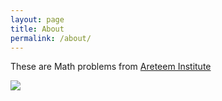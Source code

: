 ```yaml
---
layout: page
title: About
permalink: /about/
---
```


These are Math problems from <a href="http://www.areteem.org"> Areteem Institute </a>

<img src="_include/Areteem.JPG"/>
